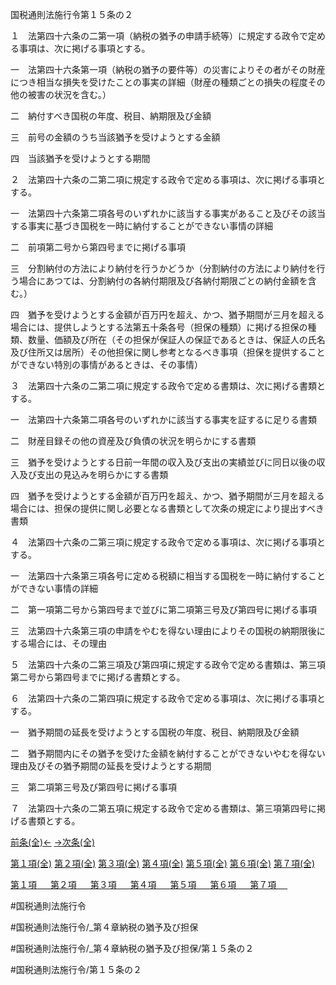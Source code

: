 
国税通則法施行令第１５条の２

１　法第四十六条の二第一項（納税の猶予の申請手続等）に規定する政令で定める事項は、次に掲げる事項とする。

一　法第四十六条第一項（納税の猶予の要件等）の災害によりその者がその財産につき相当な損失を受けたことの事実の詳細（財産の種類ごとの損失の程度その他の被害の状況を含む。）

二　納付すべき国税の年度、税目、納期限及び金額

三　前号の金額のうち当該猶予を受けようとする金額

四　当該猶予を受けようとする期間

２　法第四十六条の二第二項に規定する政令で定める事項は、次に掲げる事項とする。

一　法第四十六条第二項各号のいずれかに該当する事実があること及びその該当する事実に基づき国税を一時に納付することができない事情の詳細

二　前項第二号から第四号までに掲げる事項

三　分割納付の方法により納付を行うかどうか（分割納付の方法により納付を行う場合にあつては、分割納付の各納付期限及び各納付期限ごとの納付金額を含む。）

四　猶予を受けようとする金額が百万円を超え、かつ、猶予期間が三月を超える場合には、提供しようとする法第五十条各号（担保の種類）に掲げる担保の種類、数量、価額及び所在（その担保が保証人の保証であるときは、保証人の氏名及び住所又は居所）その他担保に関し参考となるべき事項（担保を提供することができない特別の事情があるときは、その事情）

３　法第四十六条の二第二項に規定する政令で定める書類は、次に掲げる書類とする。

一　法第四十六条第二項各号のいずれかに該当する事実を証するに足りる書類

二　財産目録その他の資産及び負債の状況を明らかにする書類

三　猶予を受けようとする日前一年間の収入及び支出の実績並びに同日以後の収入及び支出の見込みを明らかにする書類

四　猶予を受けようとする金額が百万円を超え、かつ、猶予期間が三月を超える場合には、担保の提供に関し必要となる書類として次条の規定により提出すべき書類

４　法第四十六条の二第三項に規定する政令で定める事項は、次に掲げる事項とする。

一　法第四十六条第三項各号に定める税額に相当する国税を一時に納付することができない事情の詳細

二　第一項第二号から第四号まで並びに第二項第三号及び第四号に掲げる事項

三　法第四十六条第三項の申請をやむを得ない理由によりその国税の納期限後にする場合には、その理由

５　法第四十六条の二第三項及び第四項に規定する政令で定める書類は、第三項第二号から第四号までに掲げる書類とする。

６　法第四十六条の二第四項に規定する政令で定める事項は、次に掲げる事項とする。

一　猶予期間の延長を受けようとする国税の年度、税目、納期限及び金額

二　猶予期間内にその猶予を受けた金額を納付することができないやむを得ない理由及びその猶予期間の延長を受けようとする期間

三　第二項第三号及び第四号に掲げる事項

７　法第四十六条の二第五項に規定する政令で定める書類は、第三項第四号に掲げる書類とする。

[前条(全)←](国税通則法施行＿令＿第１５条_.md)    [→次条(全)](国税通則法施行＿令＿第１６条_.md)

[第１項(全)](国税通則法施行＿令＿第１５条の２第１項_.md)  [第２項(全)](国税通則法施行＿令＿第１５条の２第２項_.md)  [第３項(全)](国税通則法施行＿令＿第１５条の２第３項_.md)  [第４項(全)](国税通則法施行＿令＿第１５条の２第４項_.md)  [第５項(全)](国税通則法施行＿令＿第１５条の２第５項_.md)  [第６項(全)](国税通則法施行＿令＿第１５条の２第６項_.md)  [第７項(全)](国税通則法施行＿令＿第１５条の２第７項_.md)  

[第１項 　 ](国税通則法施行＿令＿第１５条の２第１項.md)  [第２項 　 ](国税通則法施行＿令＿第１５条の２第２項.md)  [第３項 　 ](国税通則法施行＿令＿第１５条の２第３項.md)  [第４項 　 ](国税通則法施行＿令＿第１５条の２第４項.md)  [第５項 　 ](国税通則法施行＿令＿第１５条の２第５項.md)  [第６項 　 ](国税通則法施行＿令＿第１５条の２第６項.md)  [第７項 　 ](国税通則法施行＿令＿第１５条の２第７項.md)  

#国税通則法施行令

#国税通則法施行令/_第４章納税の猶予及び担保

#国税通則法施行令/_第４章納税の猶予及び担保/第１５条の２

#国税通則法施行令/第１５条の２

